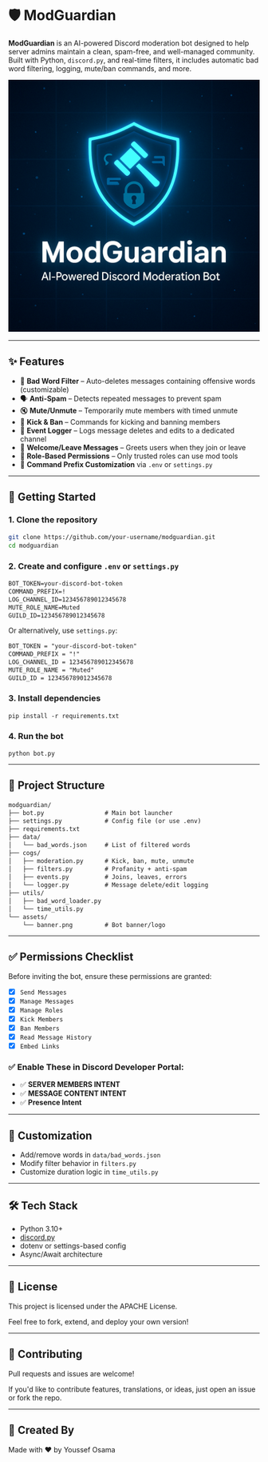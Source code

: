 # 🛡️ ModGuardian

**ModGuardian** is an AI-powered Discord moderation bot designed to help server admins maintain a clean, spam-free, and well-managed community.
Built with Python, `discord.py`, and real-time filters, it includes automatic bad word filtering, logging, mute/ban commands, and more.

![ModGuardian Banner](assets/banner.png)

---

## ✨ Features

- 🚫 **Bad Word Filter** – Auto-deletes messages containing offensive words (customizable)
- 🗣️ **Anti-Spam** – Detects repeated messages to prevent spam
- 🔇 **Mute/Unmute** – Temporarily mute members with timed unmute
- 👢 **Kick & Ban** – Commands for kicking and banning members
- 📝 **Event Logger** – Logs message deletes and edits to a dedicated channel
- 👋 **Welcome/Leave Messages** – Greets users when they join or leave
- 🔐 **Role-Based Permissions** – Only trusted roles can use mod tools
- 💬 **Command Prefix Customization** via `.env` or `settings.py`

---

## 🚀 Getting Started

### 1. Clone the repository

```bash
git clone https://github.com/your-username/modguardian.git
cd modguardian
```

### 2. Create and configure `.env` or `settings.py`

```
BOT_TOKEN=your-discord-bot-token
COMMAND_PREFIX=!
LOG_CHANNEL_ID=123456789012345678
MUTE_ROLE_NAME=Muted
GUILD_ID=123456789012345678
```

Or alternatively, use `settings.py`:

```
BOT_TOKEN = "your-discord-bot-token"
COMMAND_PREFIX = "!"
LOG_CHANNEL_ID = 123456789012345678
MUTE_ROLE_NAME = "Muted"
GUILD_ID = 123456789012345678
```

### 3. Install dependencies

```
pip install -r requirements.txt
```

### 4. Run the bot

```
python bot.py
```

---

## 📁 Project Structure

```
modguardian/
├── bot.py                 # Main bot launcher
├── settings.py            # Config file (or use .env)
├── requirements.txt
├── data/
│   └── bad_words.json     # List of filtered words
├── cogs/
│   ├── moderation.py      # Kick, ban, mute, unmute
│   ├── filters.py         # Profanity + anti-spam
│   ├── events.py          # Joins, leaves, errors
│   └── logger.py          # Message delete/edit logging
├── utils/
│   ├── bad_word_loader.py
│   └── time_utils.py
└── assets/
    └── banner.png         # Bot banner/logo
```


---

## ✅ Permissions Checklist


Before inviting the bot, ensure these permissions are granted:

* [X] `Send Messages`
* [X] `Manage Messages`
* [X] `Manage Roles`
* [X] `Kick Members`
* [X] `Ban Members`
* [X] `Read Message History`
* [X] `Embed Links`

### ✅ Enable These in Discord Developer Portal:

* ✅ **SERVER MEMBERS INTENT**
* ✅ **MESSAGE CONTENT INTENT**
* ✅ **Presence Intent**


---



## 🧠 Customization

* Add/remove words in `data/bad_words.json`
* Modify filter behavior in `filters.py`
* Customize duration logic in `time_utils.py`

---



## 🛠 Tech Stack

* Python 3.10+
* [discord.py](https://github.com/Rapptz/discord.py)
* dotenv or settings-based config
* Async/Await architecture


---



## 📜 License

This project is licensed under the APACHE License.

Feel free to fork, extend, and deploy your own version!

---



## 🤝 Contributing

Pull requests and issues are welcome!

If you'd like to contribute features, translations, or ideas, just open an issue or fork the repo.

---



## 👑 Created By

Made with ❤️ by Youssef Osama

